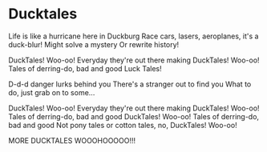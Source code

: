 # Ducktales


Life is like a hurricane here in Duckburg
Race cars, lasers, aeroplanes, it's a duck-blur!
Might solve a mystery
Or rewrite history!

DuckTales! Woo-oo!
Everyday they're out there making
DuckTales! Woo-oo!
Tales of derring-do, bad and good
Luck Tales!

D-d-d danger lurks behind you
There's a stranger out to find you
What to do, just grab on to some...

DuckTales! Woo-oo!
Everyday they're out there making
DuckTales! Woo-oo!
Tales of derring-do, bad and good
DuckTales! Woo-oo!
Tales of derring-do, bad and good
Not pony tales or cotton tales, no,
DuckTales! Woo-oo!


MORE DUCKTALES WOOOHOOOOO!!!
